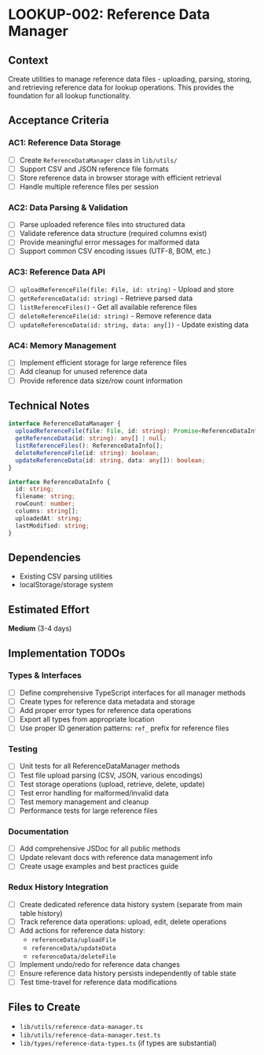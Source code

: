 # LOOKUP-002: Reference Data Manager

## Context

Create utilities to manage reference data files - uploading, parsing, storing, and retrieving reference data for lookup operations. This provides the foundation for all lookup functionality.

## Acceptance Criteria

### AC1: Reference Data Storage
- [ ] Create `ReferenceDataManager` class in `lib/utils/`
- [ ] Support CSV and JSON reference file formats
- [ ] Store reference data in browser storage with efficient retrieval
- [ ] Handle multiple reference files per session

### AC2: Data Parsing & Validation
- [ ] Parse uploaded reference files into structured data
- [ ] Validate reference data structure (required columns exist)
- [ ] Provide meaningful error messages for malformed data
- [ ] Support common CSV encoding issues (UTF-8, BOM, etc.)

### AC3: Reference Data API
- [ ] `uploadReferenceFile(file: File, id: string)` - Upload and store
- [ ] `getReferenceData(id: string)` - Retrieve parsed data  
- [ ] `listReferenceFiles()` - Get all available reference files
- [ ] `deleteReferenceFile(id: string)` - Remove reference data
- [ ] `updateReferenceData(id: string, data: any[])` - Update existing data

### AC4: Memory Management
- [ ] Implement efficient storage for large reference files
- [ ] Add cleanup for unused reference data
- [ ] Provide reference data size/row count information

## Technical Notes

```typescript
interface ReferenceDataManager {
  uploadReferenceFile(file: File, id: string): Promise<ReferenceDataInfo>;
  getReferenceData(id: string): any[] | null;
  listReferenceFiles(): ReferenceDataInfo[];
  deleteReferenceFile(id: string): boolean;
  updateReferenceData(id: string, data: any[]): boolean;
}

interface ReferenceDataInfo {
  id: string;
  filename: string;
  rowCount: number;
  columns: string[];
  uploadedAt: string;
  lastModified: string;
}
```

## Dependencies
- Existing CSV parsing utilities
- localStorage/storage system

## Estimated Effort
**Medium** (3-4 days)

## Implementation TODOs

### Types & Interfaces
- [ ] Define comprehensive TypeScript interfaces for all manager methods
- [ ] Create types for reference data metadata and storage
- [ ] Add proper error types for reference data operations
- [ ] Export all types from appropriate location
- [ ] Use proper ID generation patterns: `ref_` prefix for reference files

### Testing
- [ ] Unit tests for all ReferenceDataManager methods
- [ ] Test file upload parsing (CSV, JSON, various encodings)
- [ ] Test storage operations (upload, retrieve, delete, update)
- [ ] Test error handling for malformed/invalid data
- [ ] Test memory management and cleanup
- [ ] Performance tests for large reference files

### Documentation
- [ ] Add comprehensive JSDoc for all public methods
- [ ] Update relevant docs with reference data management info
- [ ] Create usage examples and best practices guide

### Redux History Integration
- [ ] Create dedicated reference data history system (separate from main table history)
- [ ] Track reference data operations: upload, edit, delete operations
- [ ] Add actions for reference data history:
  - `referenceData/uploadFile`
  - `referenceData/updateData`
  - `referenceData/deleteFile`
- [ ] Implement undo/redo for reference data changes
- [ ] Ensure reference data history persists independently of table state
- [ ] Test time-travel for reference data modifications

## Files to Create
- `lib/utils/reference-data-manager.ts`
- `lib/utils/reference-data-manager.test.ts`
- `lib/types/reference-data-types.ts` (if types are substantial)